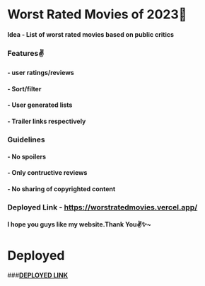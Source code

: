 # Worst Rated Movies of 2023💯

#### Idea - List of worst rated movies based on public critics


### Features✌️
 
#### - user ratings/reviews

#### - Sort/filter

#### - User generated lists

#### - Trailer links respectively


### Guidelines

#### - No spoilers

#### - Only contructive reviews 

#### - No sharing of copyrighted content

### Deployed Link - https://worstratedmovies.vercel.app/ 
#### I hope you guys like my website.Thank You✌️✨~

# Deployed 

###[**DEPLOYED LINK**](https://worstratedmovies.onrender.com/ping)
